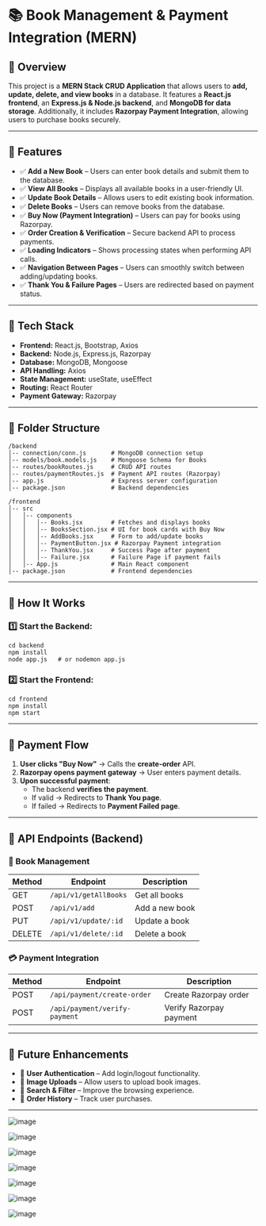 # 📚 Book Management & Payment Integration (MERN)

## 🔹 Overview
This project is a **MERN Stack CRUD Application** that allows users to **add, update, delete, and view books** in a database. It features a **React.js frontend**, an **Express.js & Node.js backend**, and **MongoDB for data storage**. Additionally, it includes **Razorpay Payment Integration**, allowing users to purchase books securely.

---

## 🔹 Features
- ✅ **Add a New Book** – Users can enter book details and submit them to the database.
- ✅ **View All Books** – Displays all available books in a user-friendly UI.
- ✅ **Update Book Details** – Allows users to edit existing book information.
- ✅ **Delete Books** – Users can remove books from the database.
- ✅ **Buy Now (Payment Integration)** – Users can pay for books using Razorpay.
- ✅ **Order Creation & Verification** – Secure backend API to process payments.
- ✅ **Loading Indicators** – Shows processing states when performing API calls.
- ✅ **Navigation Between Pages** – Users can smoothly switch between adding/updating books.
- ✅ **Thank You & Failure Pages** – Users are redirected based on payment status.

---

## 🔹 Tech Stack
- **Frontend:** React.js, Bootstrap, Axios
- **Backend:** Node.js, Express.js, Razorpay
- **Database:** MongoDB, Mongoose
- **API Handling:** Axios
- **State Management:** useState, useEffect
- **Routing:** React Router
- **Payment Gateway:** Razorpay

---

## 🔹 Folder Structure
```
/backend
│-- connection/conn.js       # MongoDB connection setup
│-- models/book.models.js    # Mongoose Schema for Books
│-- routes/bookRoutes.js     # CRUD API routes
│-- routes/paymentRoutes.js  # Payment API routes (Razorpay)
│-- app.js                   # Express server configuration
│-- package.json             # Backend dependencies

/frontend
│-- src
│   │-- components
│   │   │-- Books.jsx        # Fetches and displays books
│   │   │-- BooksSection.jsx # UI for book cards with Buy Now
│   │   │-- AddBooks.jsx     # Form to add/update books
│   │   │-- PaymentButton.jsx # Razorpay Payment integration
│   │   │-- ThankYou.jsx     # Success Page after payment
│   │   │-- Failure.jsx      # Failure Page if payment fails
│   │-- App.js               # Main React component
│-- package.json             # Frontend dependencies
```

---

## 🔹 How It Works

### 1️⃣ Start the Backend:
```
cd backend
npm install
node app.js   # or nodemon app.js
```

### 2️⃣ Start the Frontend:
```
cd frontend
npm install
npm start
```

---

## 🔹 Payment Flow
1. **User clicks "Buy Now"** → Calls the **create-order** API.
2. **Razorpay opens payment gateway** → User enters payment details.
3. **Upon successful payment**:
   - The backend **verifies the payment**.
   - If valid → Redirects to **Thank You page**.
   - If failed → Redirects to **Payment Failed page**.

---

## 🔹 API Endpoints (Backend)

### 📖 Book Management
| Method | Endpoint                | Description       |
|--------|-------------------------|-------------------|
| GET    | `/api/v1/getAllBooks`   | Get all books    |
| POST   | `/api/v1/add`           | Add a new book   |
| PUT    | `/api/v1/update/:id`    | Update a book    |
| DELETE | `/api/v1/delete/:id`    | Delete a book    |

### 💳 Payment Integration
| Method | Endpoint                     | Description            |
|--------|------------------------------|------------------------|
| POST   | `/api/payment/create-order`  | Create Razorpay order |
| POST   | `/api/payment/verify-payment`| Verify Razorpay payment |

---

## 🔹 Future Enhancements
- 🚀 **User Authentication** – Add login/logout functionality.
- 🚀 **Image Uploads** – Allow users to upload book images.
- 🚀 **Search & Filter** – Improve the browsing experience.
- 🚀 **Order History** – Track user purchases.

---

![image](https://github.com/user-attachments/assets/af7166a4-47fd-431a-8569-c9052737336c)

![image](https://github.com/user-attachments/assets/79a2104c-b06a-4c23-a68d-33a18598cb76)

![image](https://github.com/user-attachments/assets/ee649b6e-1d9b-4845-9719-5a2858a80342)

![image](https://github.com/user-attachments/assets/cccb9416-bf92-4a31-a527-9d4aee3b8e69)

![image](https://github.com/user-attachments/assets/5f10b554-89c7-4fea-adc5-039c6b5fc736)

![image](https://github.com/user-attachments/assets/10baad7a-2444-420d-87ea-99bc4cbcbefa)

![image](https://github.com/user-attachments/assets/a68448a2-fb13-47d1-9046-25f418728aa9)









